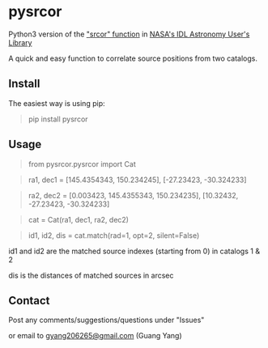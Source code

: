 # pysrcor 

Python3 version of the ["srcor" function](https://idlastro.gsfc.nasa.gov/ftp/pro/idlphot/srcor.pro) in [NASA's IDL Astronomy User's Library](https://idlastro.gsfc.nasa.gov/contents.html)

A quick and easy function to correlate source positions from two catalogs.

## Install 
The easiest way is using pip:

>pip install pysrcor

## Usage
>from pysrcor.pysrcor import Cat

>ra1, dec1 = [145.4354343, 150.234245], [-27.23423, -30.324233]

>ra2, dec2 = [0.003423, 145.4355343, 150.234235], [10.32432, -27.23423, -30.324233]

>cat = Cat(ra1, dec1, ra2, dec2)

>id1, id2, dis = cat.match(rad=1, opt=2, silent=False)

id1 and id2 are the matched source indexes (starting from 0) in catalogs 1 & 2

dis is the distances of matched sources in arcsec

## Contact
Post any comments/suggestions/questions under "Issues" 

or email to gyang206265@gmail.com (Guang Yang)
